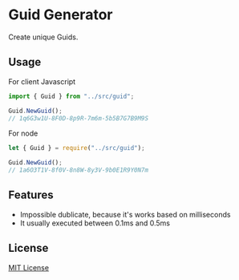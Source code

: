 # Guid Generator

Create unique Guids.

## Usage

For client Javascript

```javascript
import { Guid } from "../src/guid";

Guid.NewGuid();
// 1q6G3w1U-8F0D-8p9R-7m6m-5b5B7G7B9M9S
```

For node

```javascript
let { Guid } = require("../src/guid");

Guid.NewGuid();
// 1a6O3T1V-8f0V-8n8W-8y3V-9b0E1R9Y0N7m
```

## Features

- Impossible dublicate, because it's works based on milliseconds
- It usually executed between 0.1ms and 0.5ms

## License

[MIT License](https://github.com/YahyaAltintop/guid-class/blob/master/LICENSE)
